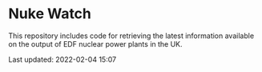 # Nuke Watch

This repository includes code for retrieving the latest information available on the output of EDF nuclear power plants in the UK.

Last updated: 2022-02-04 15:07